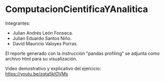 # ComputacionCientificaYAnalitica

Integrantes:
- Julian Andrés León Fonseca.
- Julian Eduardo Santos Niño.
- David Mauricio Valoyes Porras.

El reporte generado con la instrucción "pandas profiling" se adjunta como archivo html para su visualización.

Video demostrativo y explicativo del ejercicio: https://youtu.be/zqta5kIOVMs
